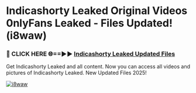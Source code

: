# Indicashorty Leaked Original Videos 0nlyFans Leaked - Files Updated! (i8waw)

<h3>🔴 CLICK HERE 🌐==►► <a href="https://tinyurl.com/4seja8ks" rel="nofollow">Indicashorty Leaked Updated Files</a></h3>

Get Indicashorty Leaked and all content. Now you can access all videos and pictures of Indicashorty Leaked. New Updated Files 2025!

[![i8waw](https://i.imgur.com/EWjZXRe.gif)](https://tinyurl.com/4seja8ks)
